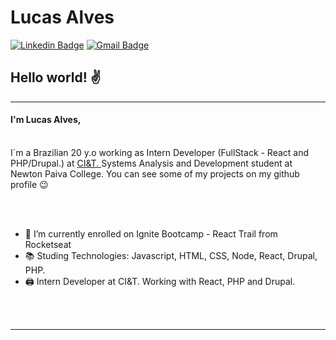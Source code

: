 # Lucas Alves
[![Linkedin Badge](https://img.shields.io/badge/-Lucas_Alves-blue?style=flat-square&logo=Linkedin&logoColor=white&link=https://www.linkedin.com/in/lucas-alves-181182164/)](https://www.linkedin.com/in/lucas-alves-181182164//)
[![Gmail Badge](https://img.shields.io/badge/-lucashas27@gmail.com-c14438?style=flat-square&logo=Gmail&logoColor=white&link=mailto:lucashas27@gmail.com)](mailto:lucashas27@gmail.com)


## Hello world! ✌️

<hr>

#### I'm Lucas Alves, 

<br>
I´m a Brazilian 20 y.o working as Intern Developer (FullStack - React and PHP/Drupal.) at <a href="http://us.ciandt.com/"> CI&T. </a> Systems Analysis and Development student at Newton Paiva College. You can see some of my projects on my github profile 😉


<br><br>


- 🚀 I’m currently enrolled on Ignite Bootcamp - React Trail from Rocketseat 
- 📚 Studing Technologies: Javascript, HTML, CSS, Node, React, Drupal, PHP.
- 🖨 Intern Developer at CI&T. Working with React, PHP and Drupal.

<br><br>
<hr>
